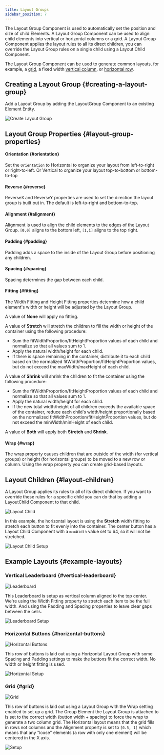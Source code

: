 ```yaml
---
title: Layout Groups
sidebar_position: 7
---
```


The Layout Group Component is used to automatically set the position and size of child Elements. A Layout Group Component can be used to align child elements into vertical or horizontal columns or a grid. A Layout Group Component applies the layout rules to all its direct children, you can override the Layout Group rules on a single child using a Layout Child Component.

The Layout Group Component can be used to generate common layouts, for example, a [grid][10], a fixed width [vertical column][11], or [horizontal row][12].

## Creating a Layout Group {#creating-a-layout-group}

Add a Layout Group by adding the LayoutGroup Component to an existing Element Entity.

![Create Layout Group](/images/user-manual/user-interface/layout-groups/create-layout-group.jpg)

## Layout Group Properties {#layout-group-properties}

#### Orientation {#orientation}

Set the `Orientation` to Horizontal to organize your layout from left-to-right or right-to-left. Or Vertical to organize your layout top-to-bottom or bottom-to-top

#### Reverse {#reverse}

ReverseX and ReverseY properties are used to set the direction the layout group is built out in. The default is left-to-right and bottom-to-top.

#### Alignment {#alignment}

Alignment is used to align the child elements to the edges of the Layout Group. `[0,0]` aligns to the bottom left, `[1,1]` aligns to the top right.

#### Padding {#padding}

Padding adds a space to the inside of the Layout Group before positioning any children.

#### Spacing {#spacing}

Spacing determines the gap between each child.

#### Fitting {#fitting}

The Width Fitting and Height Fitting properties determine how a child element's width or height will be adjusted by the Layout Group.

A value of **None** will apply no fitting.

A value of **Stretch** will stretch the children to fill the width or height of the container using the following procedure:

- Sum the fitWidthProportion/fitHeightProportion values of each child and normalize so that all values sum to 1.
- Apply the natural width/height for each child.
- If there is space remaining in the container, distribute it to each child based on the normalized fitWidthProportion/fitHeightProportion values, but do not exceed the maxWidth/maxHeight of each child.

A value of **Shrink** will shrink the children to fit the container using the following procedure:

- Sum the fitWidthProportion/fitHeightProportion values of each child and normalize so that all values sum to 1.
- Apply the natural width/height for each child.
- If the new total width/height of all children exceeds the available space of the container, reduce each child's width/height proportionally based on the normalized fitWidthProportion/fitHeightProportion values, but do not exceed the minWidth/minHeight of each child.

A value of **Both** will apply both **Stretch** and **Shrink**.

#### Wrap {#wrap}

The wrap property causes children that are outside of the width (for vertical groups) or height (for horizontal groups) to be moved to a new row or column. Using the wrap property you can create grid-based layouts.

## Layout Children {#layout-children}

A Layout Group applies its rules to all of its direct children. If you want to override these rules for a specific child you can do that by adding a LayoutChild Component to that child.

![Layout Child](/images/user-manual/user-interface/layout-groups/layout-child-max-width.jpg)

In this example, the horizontal layout is using the **Stretch** width fitting to stretch each button to fit evenly into the container. The center button has a Layout Child Component with a `maxWidth` value set to 64, so it will not be stretched.

![Layout Child Setup](/images/user-manual/user-interface/layout-groups/layout-child-setup.jpg)

## Example Layouts {#example-layouts}

### Vertical Leaderboard {#vertical-leaderboard}

![Leaderboard](/images/user-manual/user-interface/layout-groups/leaderboard.jpg)

This Leaderboard is setup as vertical column aligned to the top center. We're using the Width Fitting property to stretch each item to be the full width. And using the Padding and Spacing properties to leave clear gaps between the cells.

![Leaderboard Setup](/images/user-manual/user-interface/layout-groups/leaderboard-setup.jpg)

### Horizontal Buttons {#horizontal-buttons}

![Horizontal Buttons](/images/user-manual/user-interface/layout-groups/horizontal-layout.jpg)

This row of buttons is laid out using a Horizontal Layout Group with some Spacing and Padding settings to make the buttons fit the correct width. No width or height fitting is used.

![Horizontal Setup](/images/user-manual/user-interface/layout-groups/horizontal-setup.jpg)

### Grid {#grid}

![Grid](/images/user-manual/user-interface/layout-groups/grid-layout.jpg)

This row of buttons is laid out using a Layout Group with the Wrap setting enabled to set up a grid. The Group Element the Layout Group is attached to is set to the correct width (button width + spacing) to force the wrap to generate a two column grid. The Horizontal layout means that the grid fills in rows not columns and the Alignment property is set to `[0.5, 1]` which means that any "loose" elements (a row with only one element) will be centered in the X axis.

![Setup](/images/user-manual/user-interface/layout-groups/grid-setup.jpg)

[10]: /user-manual/user-interface/layout-groups#grid
[11]: /user-manual/user-interface/layout-groups#vertical-leaderboard
[12]: /user-manual/user-interface/layout-groups#horizontal-buttons
